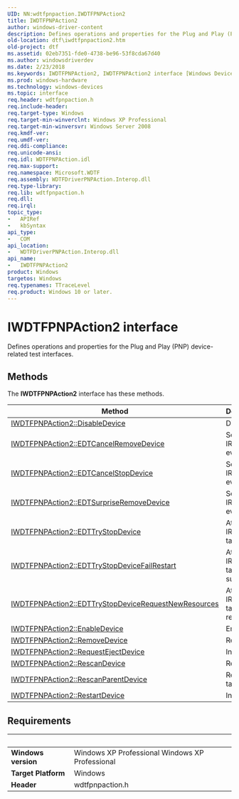 ```yaml
---
UID: NN:wdtfpnpaction.IWDTFPNPAction2
title: IWDTFPNPAction2
author: windows-driver-content
description: Defines operations and properties for the Plug and Play (PNP) device-related test interfaces.
old-location: dtf\iwdtfpnpaction2.htm
old-project: dtf
ms.assetid: 02eb7351-fde0-4738-be96-53f8cda67d40
ms.author: windowsdriverdev
ms.date: 2/23/2018
ms.keywords: IWDTFPNPAction2, IWDTFPNPAction2 interface [Windows Device Testing Framework], IWDTFPNPAction2 interface [Windows Device Testing Framework], described, Microsoft.WDTF.IWDTFPNPAction2, dtf.iwdtfpnpaction2, wdtfpnpaction/IWDTFPNPAction2
ms.prod: windows-hardware
ms.technology: windows-devices
ms.topic: interface
req.header: wdtfpnpaction.h
req.include-header: 
req.target-type: Windows
req.target-min-winverclnt: Windows XP Professional
req.target-min-winversvr: Windows Server 2008
req.kmdf-ver: 
req.umdf-ver: 
req.ddi-compliance: 
req.unicode-ansi: 
req.idl: WDTFPNPAction.idl
req.max-support: 
req.namespace: Microsoft.WDTF
req.assembly: WDTFDriverPNPAction.Interop.dll
req.type-library: 
req.lib: wdtfpnpaction.h
req.dll: 
req.irql: 
topic_type:
-	APIRef
-	kbSyntax
api_type:
-	COM
api_location:
-	WDTFDriverPNPAction.Interop.dll
api_name:
-	IWDTFPNPAction2
product: Windows
targetos: Windows
req.typenames: TTraceLevel
req.product: Windows 10 or later.
---
```


# IWDTFPNPAction2 interface

Defines operations and properties for the Plug and Play (PNP) device-related test interfaces.

## Methods

<p>The <b>IWDTFPNPAction2</b> interface has these methods.</p>

| Method | Description |
| ---- |:---- |
| [IWDTFPNPAction2::DisableDevice](nf-wdtfpnpaction-iwdtfpnpaction2-disabledevice.md) | Disables the target device. |
| [IWDTFPNPAction2::EDTCancelRemoveDevice](nf-wdtfpnpaction-iwdtfpnpaction2-edtcancelremovedevice.md) | Sends an IRP_MN_CANCEL_REMOVE_DEVICE event to the target device. |
| [IWDTFPNPAction2::EDTCancelStopDevice](nf-wdtfpnpaction-iwdtfpnpaction2-edtcancelstopdevice.md) | Sends an IRP_MN_CANCEL_STOP_DEVICE event to the target device. |
| [IWDTFPNPAction2::EDTSurpriseRemoveDevice](nf-wdtfpnpaction-iwdtfpnpaction2-edtsurpriseremovedevice.md) | Sends an IRP_MN_SURPRISE_REMOVAL event to the target device. |
| [IWDTFPNPAction2::EDTTryStopDevice](nf-wdtfpnpaction-iwdtfpnpaction2-edttrystopdevice.md) | Attempts to send an IRP_MN_STOP_DEVICE event to the target device. |
| [IWDTFPNPAction2::EDTTryStopDeviceFailRestart](nf-wdtfpnpaction-iwdtfpnpaction2-edttrystopdevicefailrestart.md) | Attempts to send an IRP_MN_STOP_DEVICE event to the target device and then fail the subsequent device restart. |
| [IWDTFPNPAction2::EDTTryStopDeviceRequestNewResources](nf-wdtfpnpaction-iwdtfpnpaction2-edttrystopdevicerequestnewresources.md) | Attempts to send an IRP_MN_STOP_DEVICE event to the target device and assign new resources to the target device. |
| [IWDTFPNPAction2::EnableDevice](nf-wdtfpnpaction-iwdtfpnpaction2-enabledevice.md) | Enables the target device. |
| [IWDTFPNPAction2::RemoveDevice](nf-wdtfpnpaction-iwdtfpnpaction2-removedevice.md) | Removes the device. |
| [IWDTFPNPAction2::RequestEjectDevice](nf-wdtfpnpaction-iwdtfpnpaction2-requestejectdevice.md) | Initiates a device eject. |
| [IWDTFPNPAction2::RescanDevice](nf-wdtfpnpaction-iwdtfpnpaction2-rescandevice.md) | Rescans the target device. |
| [IWDTFPNPAction2::RescanParentDevice](nf-wdtfpnpaction-iwdtfpnpaction2-rescanparentdevice.md) | Rescans and re-enumerates the target device's parent device. |
| [IWDTFPNPAction2::RestartDevice](nf-wdtfpnpaction-iwdtfpnpaction2-restartdevice.md) | Initiates a device restart. |


## Requirements
| &nbsp; | &nbsp; |
| ---- |:---- |
| **Windows version** | Windows XP Professional Windows XP Professional |
| **Target Platform** | Windows |
| **Header** | wdtfpnpaction.h |